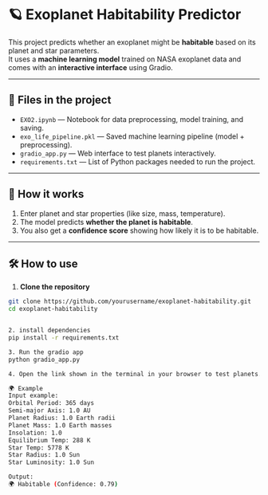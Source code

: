 # 🪐 Exoplanet Habitability Predictor

This project predicts whether an exoplanet might be **habitable** based on its planet and star parameters.  
It uses a **machine learning model** trained on NASA exoplanet data and comes with an **interactive interface** using Gradio.

---

## 📂 Files in the project

- `EXO2.ipynb` — Notebook for data preprocessing, model training, and saving.  
- `exo_life_pipeline.pkl` — Saved machine learning pipeline (model + preprocessing).  
- `gradio_app.py` — Web interface to test planets interactively.  
- `requirements.txt` — List of Python packages needed to run the project.  

---

## 🚀 How it works

1. Enter planet and star properties (like size, mass, temperature).  
2. The model predicts **whether the planet is habitable**.  
3. You also get a **confidence score** showing how likely it is to be habitable.  

---

## 🛠 How to use

1. **Clone the repository**
```bash
git clone https://github.com/yourusername/exoplanet-habitability.git
cd exoplanet-habitability


2. install dependencies
pip install -r requirements.txt

3. Run the gradio app
python gradio_app.py

4. Open the link shown in the terminal in your browser to test planets.

🌍 Example
Input example:
Orbital Period: 365 days
Semi-major Axis: 1.0 AU
Planet Radius: 1.0 Earth radii
Planet Mass: 1.0 Earth masses
Insolation: 1.0
Equilibrium Temp: 288 K
Star Temp: 5778 K
Star Radius: 1.0 Sun
Star Luminosity: 1.0 Sun

Output:
🌍 Habitable (Confidence: 0.79)
